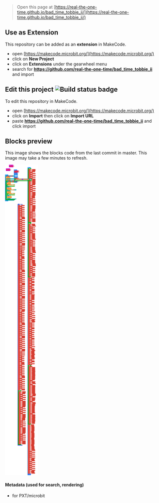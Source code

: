 
> Open this page at [https://real-the-one-time.github.io/bad_time_tobbie_ii/](https://real-the-one-time.github.io/bad_time_tobbie_ii/)

## Use as Extension

This repository can be added as an **extension** in MakeCode.

* open [https://makecode.microbit.org/](https://makecode.microbit.org/)
* click on **New Project**
* click on **Extensions** under the gearwheel menu
* search for **https://github.com/real-the-one-time/bad_time_tobbie_ii** and import

## Edit this project ![Build status badge](https://github.com/real-the-one-time/bad_time_tobbie_ii/workflows/MakeCode/badge.svg)

To edit this repository in MakeCode.

* open [https://makecode.microbit.org/](https://makecode.microbit.org/)
* click on **Import** then click on **Import URL**
* paste **https://github.com/real-the-one-time/bad_time_tobbie_ii** and click import

## Blocks preview

This image shows the blocks code from the last commit in master.
This image may take a few minutes to refresh.

![A rendered view of the blocks](https://github.com/real-the-one-time/bad_time_tobbie_ii/raw/master/.github/makecode/blocks.png)

#### Metadata (used for search, rendering)

* for PXT/microbit
<script src="https://makecode.com/gh-pages-embed.js"></script><script>makeCodeRender("{{ site.makecode.home_url }}", "{{ site.github.owner_name }}/{{ site.github.repository_name }}");</script>
